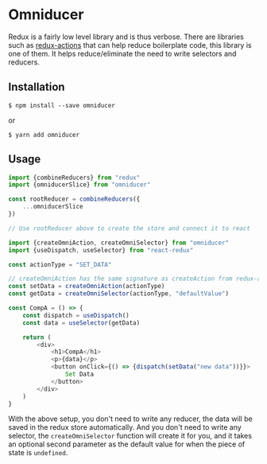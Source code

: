 # Omniducer

Redux is a fairly low level library and is thus verbose. There are libraries such as [redux-actions](https://github.com/redux-utilities/redux-actions) that can help reduce boilerplate code, this library is one of them. It helps reduce/eliminate the need to write selectors and reducers.

## Installation
```
$ npm install --save omniducer
```
or
```
$ yarn add omniducer
```

## Usage
```Javascript
import {combineReducers} from "redux"
import {omniducerSlice} from "omniducer"

const rootReducer = combineReducers({
    ...omniducerSlice
})

// Use rootReducer above to create the store and connect it to react
```

```Javascript
import {createOmniAction, createOmniSelector} from "omniducer"
import {useDispatch, useSelector} from "react-redux"

const actionType = "SET_DATA"

// createOmniAction has the same signature as createAction from redux-actions
const setData = createOmniAction(actionType)
const getData = createOmniSelector(actionType, "defaultValue")

const CompA = () => {
    const dispatch = useDispatch()
    const data = useSelector(getData)

    return (
        <div>
            <h1>CompA</h1>
            <p>{data}</p>
            <button onClick={() => {dispatch(setData("new data"))}}>
                Set Data
            </button>
        </div>
    )
}
```

With the above setup, you don't need to write any reducer, the data will be saved in the redux store automatically. And you don't need to write any selector, the `createOmniSelector` function will create it for you, and it takes an optional second parameter as the default value for when the piece of state is `undefined`.
